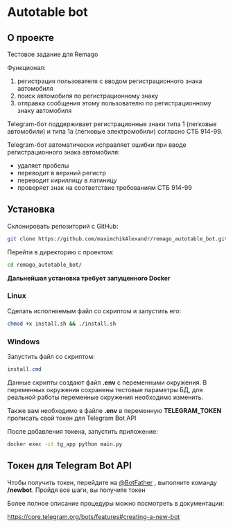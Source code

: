 # Autotable bot 
## О проекте

Тестовое задание для Remago

Функционал:
1) регистрация пользователя с вводом регистрационного знака автомобиля
2) поиск автомобиля по регистрационному знаку
3) отправка сообщения этому пользователю по регистрационному знаку автомобиля

Telegram-бот поддерживает регистрационные знаки типа 1 (легковые автомобили) и 
типа 1а (легковые электромобили) согласно СТБ 914-99. 

Telegram-бот автоматически исправляет ошибки при вводе регистрационного знака автомобиля:
- удаляет пробелы
- переводит в верхний регистр
- переводит кириллицу в латиницу
- проверяет знак на соответствие требованиям СТБ 914-99

## Установка

Склонировать репозиторий с GitHub:

```sh
git clone https://github.com/maximchikAlexandr/remago_autotable_bot.git
```

Перейти в директорию с проектом:

```sh
cd remago_autotable_bot/
```

**Дальнейшая установка требует запущенного Docker**

### Linux

Сделать исполняемым файл со скриптом и запустить его:

```bash
chmod +x install.sh && ./install.sh
```

### Windows

Запустить файл со скриптом:

```powershell
install.cmd
```

Данные скрипты создают файл **.env** с переменными окружения.
В переменных окружения сохранены тестовые параметры БД, для реальной
работы переменные окружения необходимо изменить.

Также вам необходимо в файле **.env** в переменную 
**TELEGRAM_TOKEN** прописать свой токен для Telegram Bot API

После добавления токена, запустить приложение:

```bash
docker exec -it tg_app python main.py
```

## Токен для Telegram Bot API
Чтобы получить токен, перейдите на [@BotFather](https://t.me/botfather)
, выполните команду **/newbot**. Пройдя все шаги, вы получите токен


Более полное описание процедуры можно поcмотреть в документации:

https://core.telegram.org/bots/features#creating-a-new-bot
